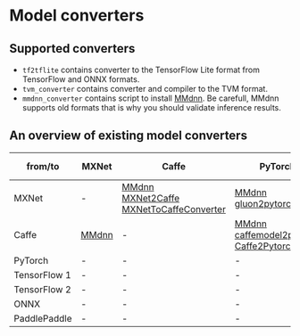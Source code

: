 # Model converters

## Supported converters

- `tf2tflite` contains converter to the TensorFlow Lite
  format from TensorFlow and ONNX formats.
- `tvm_converter` contains converter and compiler
  to the TVM format.
- `mmdnn_converter` contains script to install [MMdnn][mmdnn]. Be carefull,
  MMdnn supports old formats that is why you should validate inference results.

## An overview of existing model converters

| from/to | MXNet | Caffe | PyTorch | TensorFlow 1 | TensorFlow 2 | ONNX | PaddlePaddle |
|-|-|-|-|-|-|-|-|
| MXNet   |-| [MMdnn][mmdnn]<br> [MXNet2Caffe][mxnet2caffe]<br> [MXNetToCaffeConverter][mxnettocaffeconverter] | [MMdnn][mmdnn]<br>[gluon2pytorch][gluon2pytorch]| [MMdnn][mmdnn] (through ONNX) |-| [MMdnn][mmdnn]<br> [MXNetTools][mxnet2onnx] |-|
| Caffe   | [MMdnn][mmdnn] |-| [MMdnn][mmdnn]<br> [caffemodel2pytorch][caffemodel2pytorch]<br> [Caffe2Pytorch][Caffe2Pytorch] | [MMdnn][mmdnn] | [pytorch2keras][pytorch2keras]<br> [pytorch-tf][pytorch-tf] | [OpenCV AI (model converter)][opencv-ai-model_converter] | [paddle-cppt][paddle-cppt] |
| PyTorch |-|-|-|-|-|-|-|
| TensorFlow 1 |-|-|-|-|-|-|-|
| TensorFlow 2 |-|-|-|-|-|-|-|
|ONNX     |-|-|-|-|-|-|-|
| PaddlePaddle |-|-|-|-|-|-|-|


<!-- LINKS -->
[mmdnn]: https://github.com/microsoft/MMdnn
[mxnet2caffe]: https://github.com/cypw/MXNet2Caffe
[mxnettocaffeconverter]: https://github.com/pertusa/MXNetToCaffeConverter
[gluon2pytorch]: https://github.com/gmalivenko/gluon2pytorch
[mxnet2onnx]: https://github.com/apache/mxnet/blob/master/python/mxnet/onnx
[caffemodel2pytorch]: https://github.com/vadimkantorov/caffemodel2pytorch
[Caffe2Pytorch]: https://github.com/penguinnnnn/Caffe2Pytorch
[pytorch2keras]: https://github.com/gmalivenko/pytorch2keras
[pytorch-tf]: https://github.com/leonidk/pytorch-tf
[opencv-ai-model_converter]: https://github.com/opencv-ai/model_converter
[paddle-cppt]: https://github.com/wj-Mcat/paddle-cppt?ysclid=lnut6o3o6v87337456
